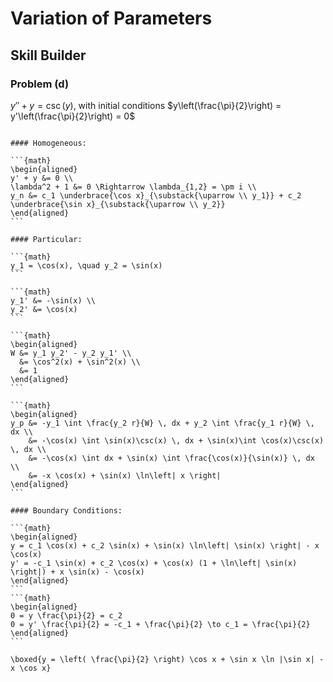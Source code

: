 # Variation of Parameters
## Skill Builder

### Problem (d)

$y'' + y = \csc(y)$, with initial conditions $y\left(\frac{\pi}{2}\right) = y'\left(\frac{\pi}{2}\right) = 0$

````{dropdown} Solution

#### Homogeneous:

```{math}
\begin{aligned}
y' + y &= 0 \\
\lambda^2 + 1 &= 0 \Rightarrow \lambda_{1,2} = \pm i \\
y_n &= c_1 \underbrace{\cos x}_{\substack{\uparrow \\ y_1}} + c_2 \underbrace{\sin x}_{\substack{\uparrow \\ y_2}}
\end{aligned}
```

#### Particular:

```{math}
y_1 = \cos(x), \quad y_2 = \sin(x)
```

```{math}
y_1' &= -\sin(x) \\
y_2' &= \cos(x)
```

```{math}
\begin{aligned}
W &= y_1 y_2' - y_2 y_1' \\
  &= \cos^2(x) + \sin^2(x) \\
  &= 1
\end{aligned}
```

```{math}
\begin{aligned}
y_p &= -y_1 \int \frac{y_2 r}{W} \, dx + y_2 \int \frac{y_1 r}{W} \, dx \\
    &= -\cos(x) \int \sin(x)\csc(x) \, dx + \sin(x)\int \cos(x)\csc(x) \, dx \\
    &= -\cos(x) \int dx + \sin(x) \int \frac{\cos(x)}{\sin(x)} \, dx \\
    &= -x \cos(x) + \sin(x) \ln\left| x \right|
\end{aligned}
```

#### Boundary Conditions:

```{math}
\begin{aligned}
y = c_1 \cos(x) + c_2 \sin(x) + \sin(x) \ln\left| \sin(x) \right| - x \cos(x)
y' = -c_1 \sin(x) + c_2 \cos(x) + \cos(x) (1 + \ln\left| \sin(x) \right|) + x \sin(x) - \cos(x)
\end{aligned}
```
```{math}
\begin{aligned}
0 = y \frac{\pi}{2} = c_2
0 = y' \frac{\pi}{2} = -c_1 + \frac{\pi}{2} \to c_1 = \frac{\pi}{2}
\end{aligned}
```

\boxed{y = \left( \frac{\pi}{2} \right) \cos x + \sin x \ln |\sin x| - x \cos x}
